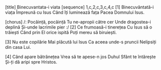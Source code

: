 [title] Binecuvantata-i viata
[sequence] 1,c,2,c,3,c,4,c
[1]
Binecuvântată-i viața
Împreună cu Isus
Când îți luminează fața
Pacea Domnului Isus.

[chorus]
/: Pocăință, pocăință
Tu ne-apropii către cer
Unde dragostea-i deplină
Și-unde lacrimile pier :/
[2]
Ce frumoasă-i tinerețea
Cu Isus să o trăiești
Când prin El orice ispită
Poți mereu să biruiești.

[3]
Nu este copilărie
Mai plăcută lui Isus
Ca aceea unde-s pruncii
Nelipsiți din casa Lui.

[4]
Când apare bătrânețea
Vrea să te apese-n jos
Duhul Sfânt te întărește
Și-ți dă aripi spre Hristos.


